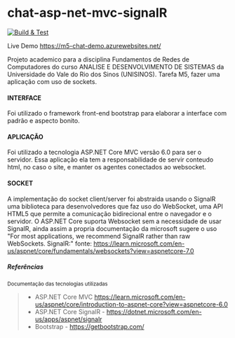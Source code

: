 # chat-asp-net-mvc-signalR
[![Build & Test](https://github.com/gugufaustino/chat-asp-net-mvc-signalR/actions/workflows/dotnet.yml/badge.svg)](https://github.com/gugufaustino/chat-asp-net-mvc-signalR/actions/workflows/dotnet.yml)

Live Demo https://m5-chat-demo.azurewebsites.net/

Projeto academico para a disciplina Fundamentos de Redes de Computadores do curso ANALISE E DESENVOLVIMENTO DE SISTEMAS da Universidade do Vale do Rio dos Sinos (UNISINOS).
Tarefa M5, fazer uma aplicação com uso de sockets.


#### INTERFACE

Foi utilizado o framework front-end bootstrap para elaborar a interface com padrão e aspecto bonito.

#### APLICAÇÃO

Foi utilizado a tecnologia ASP.NET Core MVC versão 6.0 para ser o servidor. Essa aplicação ela tem a responsabilidade de servir conteudo html, no caso o site, e manter os agentes conectados ao websocket.

#### SOCKET

A implementação do socket client/server foi abstraida usando o SignalR uma biblioteca para desenvolvedores que faz uso do WebSocket, uma API HTML5 que permite a comunicação bidirecional entre o navegador e o servidor.
O ASP.NET Core suporta Websocket sem a necessidade de usar SignalR, ainda assim a propria documentação da microsoft sugere o uso "For most applications, we recommend SignalR rather than raw WebSockets. SignalR:" fonte:
 https://learn.microsoft.com/en-us/aspnet/core/fundamentals/websockets?view=aspnetcore-7.0

##### Referências
<sub>Documentação das tecnologias utilizadas</sub>
> - ASP.NET Core MVC https://learn.microsoft.com/en-us/aspnet/core/introduction-to-aspnet-core?view=aspnetcore-6.0
> - ASP.NET Core SignalR - https://dotnet.microsoft.com/en-us/apps/aspnet/signalr
> - Bootstrap - https://getbootstrap.com/
